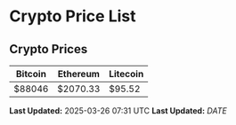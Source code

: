 # Crypto Price List

## Crypto Prices
| Bitcoin | Ethereum | Litecoin |
| ------- | -------- | -------- |
| $88046 | $2070.33 | $95.52 |
**Last Updated:** 2025-03-26 07:31 UTC
**Last Updated:** $DATE$
